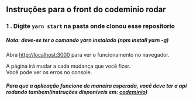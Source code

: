 ## Instruções para o front do codeminio rodar

### 1 . Digite `yarn start` na pasta onde clonou esse repositorio

##### Nota: deve-se ter o comando yarn instalado (npm install yarn -g)
Abra [http://localhost:3000](http://localhost:3000) para ver o funcionamento no navegador.

A página irá mudar a cada mudança que você fizer.<br />
Você pode ver os erros no console.

##### Para que a aplicação funcione de maneira esperada, você deve ter a api rodando tambem(instruções disponíveis em: [codeminio](https://github.com/victorhugofr/codeminio))
